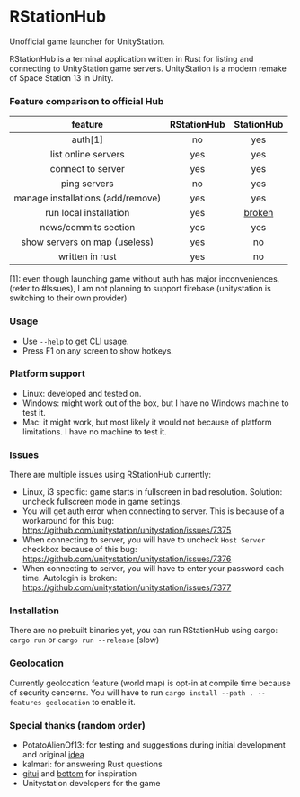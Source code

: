 # RStationHub
Unofficial game launcher for UnityStation.

RStationHub is a terminal application written in Rust for listing and connecting to UnityStation game servers.
UnityStation is a modern remake of Space Station 13 in Unity.

### Feature comparison to official Hub
| feature | RStationHub | StationHub |
|:---:|:---:|:---:|
| auth[1] | no | yes |
| list online servers | yes | yes |
| connect to server | yes | yes |
| ping servers | no | yes |
| manage installations (add/remove) | yes | yes |
| run local installation | yes | [broken](https://github.com/unitystation/stationhub/issues/128) |
| news/commits section | yes | yes |
| show servers on map (useless) | yes | no |
| written in rust | yes | no |

[1]: even though launching game without auth has major inconveniences, (refer to #Issues), I am not planning to support firebase (unitystation is switching to their own provider)

### Usage
- Use `--help` to get CLI usage.
- Press F1 on any screen to show hotkeys.

### Platform support
- Linux: developed and tested on.
- Windows: might work out of the box, but I have no Windows machine to test it.
- Mac: it might work, but most likely it would not because of platform limitations. I have no machine to test it.

### Issues
There are multiple issues using RStationHub currently:
- Linux, i3 specific: game starts in fullscreen in bad resolution. Solution: uncheck fullscreen mode in game settings.
- You will get auth error when connecting to server. This is because of a workaround for this bug: https://github.com/unitystation/unitystation/issues/7375
- When connecting to server, you will have to uncheck `Host Server` checkbox because of this bug: https://github.com/unitystation/unitystation/issues/7376
- When connecting to server, you will have to enter your password each time. Autologin is broken: https://github.com/unitystation/unitystation/issues/7377

### Installation
There are no prebuilt binaries yet, you can run RStationHub using cargo:
`cargo run` or `cargo run --release` (slow)

### Geolocation
Currently geolocation feature (world map) is opt-in at compile time because of security cencerns.
You will have to run `cargo install --path . --features geolocation` to enable it.

### Special thanks (random order)
- PotatoAlienOf13: for testing and suggestions during initial development and original [idea](https://github.com/PotatoAlienOf13/not-station-hub)
- kalmari: for answering Rust questions
- [gitui](https://github.com/extrawurst/gitui) and [bottom](https://github.com/ClementTsang/bottom) for inspiration
- Unitystation developers for the game
